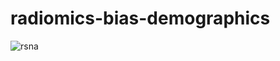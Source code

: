 # radiomics-bias-demographics


![rsna](https://github.com/HadisKavandi/Hadiseh-Kavandi/assets/134537106/62bfef72-d45f-44eb-b4dc-9157fc424807)
